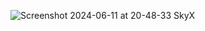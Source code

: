 ![Screenshot 2024-06-11 at 20-48-33 SkyX](https://github.com/nowcube/SkyX-dev/assets/53574117/ffe82949-a4b9-4804-95da-7ab93101702a)
